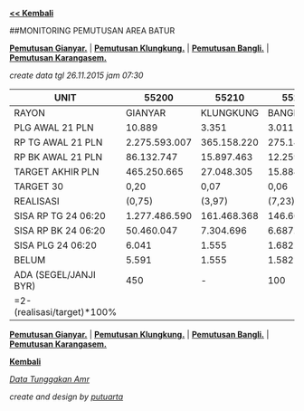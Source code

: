 **[<< Kembali](http://areabatur.github.io/3mm.3atur/)**

##MONITORING PEMUTUSAN AREA BATUR

**[Pemutusan Gianyar.](https://github.com/areabatur/3mm.3atur/blob/master/gianyar112015.markdown )** | 
**[Pemutusan Klungkung.](https://github.com/areabatur/3mm.3atur/blob/master/klungkung112015.markdown )** | 
**[Pemutusan Bangli.](https://github.com/areabatur/3mm.3atur/blob/master/bangli112015.markdown )** | 
**[Pemutusan Karangasem.](https://github.com/areabatur/3mm.3atur/blob/master/karangasem112015.markdown )**

_create data tgl 26.11.2015 jam 07:30_

|            UNIT             |      55200      |     55210     |     55220     |      55230      |      5.520      |
|-----------------------------|-----------------|---------------|---------------|-----------------|-----------------|
| RAYON                       | GIANYAR         | KLUNGKUNG     | BANGLI        | KARANGASEM      |   AREA BATUR    |
|  PLG AWAL 21 PLN            |  10.889         |  3.351        |  3.011        |  7.891          |  25.142         |
| RP TG AWAL 21 PLN           |  2.275.593.007  |  365.158.220  |  275.143.355  |  1.076.809.756  |  3.992.704.338  |
|  RP BK AWAL 21 PLN          |  86.132.747     |  15.897.463   |  12.259.464   |  50.260.368     |  164.550.042    |
|  TARGET AKHIR PLN           |  465.250.665    |  27.048.305   |  15.884.801   |  186.660.111    |  694.843.882    |
|  TARGET 30                  |  0,20           |  0,07         |  0,06         |  0,17           |  0,17           |
|  REALISASI                  |  (0,75)         |  (3,97)       |  (7,23)       |  (1,88)         |  (1,32)         |
|  SISA RP TG 24 06:20        |  1.277.486.590  |  161.468.368  |  146.604.220  |  723.572.758    |  2.309.131.936  |
|  SISA RP BK 24 06:20        |  50.460.047     |  7.304.696    |  6.687.346    |  34.251.797     |  98.703.886     |
|  SISA PLG 24 06:20          |  6.041          |  1.555        |  1.682        |  5.080          |  14.358         |
|  BELUM                      |  5.591          |  1.555        |  1.582        |  4.817          |  13.545         |
|  ADA (SEGEL/JANJI BYR)      |  450            |  -            |  100          |  263            |  813            |
| =2-(realisasi/target)*100% |                 |               |               |                 |  -              |

**[Pemutusan Gianyar.](https://github.com/areabatur/3mm.3atur/blob/master/gianyar112015.markdown )** | 
**[Pemutusan Klungkung.](https://github.com/areabatur/3mm.3atur/blob/master/klungkung112015.markdown )** | 
**[Pemutusan Bangli.](https://github.com/areabatur/3mm.3atur/blob/master/bangli112015.markdown )** | 
**[Pemutusan Karangasem.](https://github.com/areabatur/3mm.3atur/blob/master/karangasem112015.markdown )**

**[Kembali](http://areabatur.github.io/3mm.3atur/)**

_[Data Tunggakan Amr](https://github.com/areabatur/3mm.3atur/blob/master/amr112015.markdown)_

_create and design by [putuarta](mailto:putuarta@gmail.com)_
